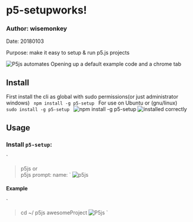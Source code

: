 # p5-setupworks!
### Author: wisemonkey
Date: 20180103

Purpose: make it easy to setup & run p5.js projects 

![P5js](https://i.imgur.com/yVgtYvt.png) 
automates Opening up a default example code
and a chrome tab
## Install 

First install the cli as global with sudo permissions(or just administrator windows) 
` 
npm install -g p5-setup 
`
For use on Ubuntu or (gnu/linux) 
` 
sudo install -g p5-setup 
`
![npm install -g p5-setup](https://i.imgur.com/MFDLbTH.png) 
![installed correctly](https://i.imgur.com/1kDApmr.png) 
 
 
## Usage 
 
### Install `p5-setup`: 
 
` 
>p5js <NAMEOFPROJECT> 
or  
>p5js 
prompt: name: <NAMEOFPROJECT> 
` 
![p5js <NAMEOFPROJECT>](https://i.imgur.com/b05grQK.png) 
 
#### Example 
` 
> cd ~/ 
>p5js awesomeProject 
![P5js](https://i.imgur.com/yVgtYvt.png)
`
